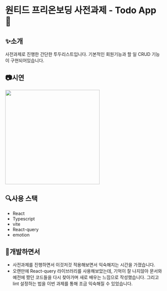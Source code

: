 # 원티드 프리온보딩 사전과제 - Todo App 📖

## ✨소개
사전과제로 진행한 간단한 투두리스트입니다. 기본적인 회원기능과 할 일 CRUD 기능이 구현되어있습니다.

## 📷시연
<img src="https://user-images.githubusercontent.com/23312485/210824069-5f83aca8-0bc3-4650-9534-8c2f883219f7.gif" width="300px" />

## 🔍사용 스택
- React
- Typescript
- vite
- React-query
- emotion
  
## 🤔개발하면서
- 사전과제를 진행하면서 이것저것 적용해보면서 익숙해지는 시간을 가졌습니다.
- 오랜만에 React-query 라이브러리를 사용해보았는데, 기억이 잘 나지않아 문서와 예전에 짰던 코드들을 다시 찾아가며 새로 배우는 느낌으로 작성했습니다. 그리고 lint 설정하는 법을 이번 과제를 통해 조금 익숙해질 수 있었습니다.

